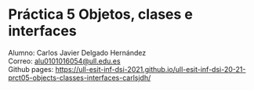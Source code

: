 # Práctica 5 Objetos, clases e interfaces

Alumno: Carlos Javier Delgado Hernández  
Correo: alu0101016054@ull.edu.es  
Github pages: https://ull-esit-inf-dsi-2021.github.io/ull-esit-inf-dsi-20-21-prct05-objects-classes-interfaces-carlsjdh/